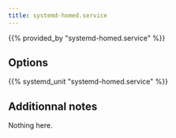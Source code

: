 ```yaml
---
title: systemd-homed.service
---
```


{{% provided_by "systemd-homed.service" %}}

## Options

{{% systemd_unit "systemd-homed.service" %}}

## Additionnal notes

Nothing here.